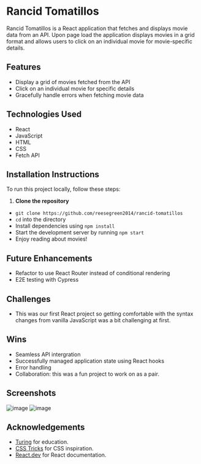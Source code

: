 # Rancid Tomatillos
Rancid Tomatillos is a React application that fetches and displays movie data from an API. Upon page load the application displays movies in a grid format and allows users to click on an individual movie for movie-specific details.

## Features
- Display a grid of movies fetched from the API
- Click on an individual movie for specific details
- Gracefully handle errors when fetching movie data

## Technologies Used
- React
- JavaScript
- HTML
- CSS
- Fetch API

## Installation Instructions
To run this project locally, follow these steps: 
1. **Clone the repository**
  - `git clone https://github.com/reesegreen2014/rancid-tomatillos`
  - `cd` into the directory
  - Install dependencies using `npm install`
  - Start the development server by running `npm start`
  - Enjoy reading about movies!

## Future Enhancements
- Refactor to use React Router instead of conditional rendering
- E2E testing with Cypress 

## Challenges
- This was our first React project so getting comfortable with the syntax changes from vanilla JavaScript was a bit challenging at first.
  
## Wins 
- Seamless API intergration
- Successfully managed application state using React hooks
- Error handling
- Collaboration: this was a fun project to work on as a pair.

## Screenshots 
![image](https://github.com/reesegreen2014/rancid-tomatillos/assets/150177522/688d834a-7ebe-48fc-ab15-70f3890f6be1)
![image](https://github.com/reesegreen2014/rancid-tomatillos/assets/150177522/94dd8f24-8f4d-49bf-ac24-7e2e5b8cdc17)

## Acknowledgements
- [Turing](https://turing.edu/) for education.
- [CSS Tricks](https://css-tricks.com/) for CSS inspiration.
- [React.dev](https://react.dev/) for React documentation.
